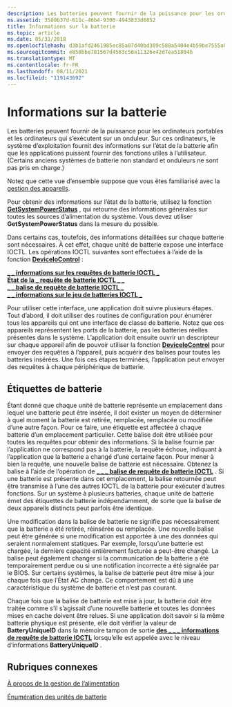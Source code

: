```yaml
---
description: Les batteries peuvent fournir de la puissance pour les ordinateurs portables et les ordinateurs qui s’exécutent sur un onduleur.
ms.assetid: 3580b37d-611c-46b4-9300-4943833d6852
title: Informations sur la batterie
ms.topic: article
ms.date: 05/31/2018
ms.openlocfilehash: d3b1afd2461985ec85a07d40bd309c588a5404e4b59be7555a01fc6c147eb221
ms.sourcegitcommit: e858bbe701567d4583c50a11326e42d7ea51804b
ms.translationtype: MT
ms.contentlocale: fr-FR
ms.lasthandoff: 08/11/2021
ms.locfileid: "119143692"
---
```

# <a name="battery-information"></a>Informations sur la batterie

Les batteries peuvent fournir de la puissance pour les ordinateurs portables et les ordinateurs qui s’exécutent sur un onduleur. Sur ces ordinateurs, le système d’exploitation fournit des informations sur l’état de la batterie afin que les applications puissent fournir des fonctions utiles à l’utilisateur. (Certains anciens systèmes de batterie non standard et onduleurs ne sont pas pris en charge.)

Notez que cette vue d’ensemble suppose que vous êtes familiarisé avec la [gestion des appareils](/windows/desktop/DevIO/device-management).

Pour obtenir des informations sur l’état de la batterie, utilisez la fonction [**GetSystemPowerStatus**](/windows/desktop/api/Winbase/nf-winbase-getsystempowerstatus) , qui retourne des informations générales sur toutes les sources d’alimentation du système. Vous devez utiliser **GetSystemPowerStatus** dans la mesure du possible.

Dans certains cas, toutefois, des informations détaillées sur chaque batterie sont nécessaires. À cet effet, chaque unité de batterie expose une interface IOCTL. Les opérations IOCTL suivantes sont effectuées à l’aide de la fonction [**DeviceIoControl**](/windows/desktop/api/ioapiset/nf-ioapiset-deviceiocontrol) :

<dl>

[**\_ \_ informations sur les requêtes de batterie IOCTL \_**](ioctl-battery-query-information.md)  
[**État de la \_ requête de batterie IOCTL \_ \_**](ioctl-battery-query-status.md)  
[**\_ \_ balise de requête de batterie IOCTL \_**](ioctl-battery-query-tag.md)  
[**\_ \_ informations sur le jeu de batteries IOCTL \_**](ioctl-battery-set-information.md)  
</dl>

Pour utiliser cette interface, une application doit suivre plusieurs étapes. Tout d’abord, il doit utiliser des routines de configuration pour énumérer tous les appareils qui ont une interface de classe de batterie. Notez que ces appareils représentent les ports de la batterie, pas les batteries réelles présentes dans le système. L’application doit ensuite ouvrir un descripteur sur chaque appareil afin de pouvoir utiliser la fonction [**DeviceIoControl**](/windows/desktop/api/ioapiset/nf-ioapiset-deviceiocontrol) pour envoyer des requêtes à l’appareil, puis acquérir des balises pour toutes les batteries insérées. Une fois ces étapes terminées, l’application peut envoyer des requêtes à chaque périphérique de batterie.

## <a name="battery-tags"></a>Étiquettes de batterie

Étant donné que chaque unité de batterie représente un emplacement dans lequel une batterie peut être insérée, il doit exister un moyen de déterminer à quel moment la batterie est retirée, remplacée, remplacée ou modifiée d’une autre façon. Pour ce faire, une étiquette est affectée à chaque batterie d’un emplacement particulier. Cette balise doit être utilisée pour toutes les requêtes pour obtenir des informations. Si la balise fournie par l’application ne correspond pas à la batterie, la requête échoue, indiquant à l’application que la batterie a changé d’une certaine façon. Pour mener à bien la requête, une nouvelle balise de batterie est nécessaire. Obtenez la balise à l’aide de l’opération de [**\_ \_ \_ balise de requête de batterie IOCTL**](ioctl-battery-query-tag.md) . Si une batterie est présente dans cet emplacement, la balise retournée peut être transmise à l’une des autres IOCTL de la batterie pour exécuter d’autres fonctions. Sur un système à plusieurs batteries, chaque unité de batterie émet des étiquettes de batterie indépendamment, de sorte que la balise de deux appareils distincts peut parfois être identique.

Une modification dans la balise de batterie ne signifie pas nécessairement que la batterie a été retirée, réinsérée ou remplacée. Une nouvelle balise peut être générée si une modification est apportée à une des données qui seraient normalement statiques. Par exemple, lorsqu’une batterie est chargée, la dernière capacité entièrement facturée a peut-être changé. La balise peut également changer si la communication de la batterie a été temporairement perdue ou si une notification incorrecte a été signalée par le BIOS. Sur certains systèmes, la balise de batterie peut être mise à jour chaque fois que l’État AC change. Ce comportement est dû à une caractéristique du système de batterie et n’est pas courant.

Chaque fois que la balise de batterie est mise à jour, la batterie doit être traitée comme s’il s’agissait d’une nouvelle batterie et toutes les données mises en cache doivent être relues. Si une application doit savoir si la même batterie physique est présente, elle doit vérifier la valeur de **BatteryUniqueID** dans la mémoire tampon de sortie [**des \_ \_ \_ informations de requête de batterie IOCTL**](ioctl-battery-query-information.md) lorsqu’elle est appelée avec le niveau d’informations **BatteryUniqueID** .

## <a name="related-topics"></a>Rubriques connexes

<dl> <dt>

[À propos de la gestion de l’alimentation](about-power-management.md)
</dt> <dt>

[Énumération des unités de batterie](enumerating-battery-devices.md)
</dt> </dl>

 

 
